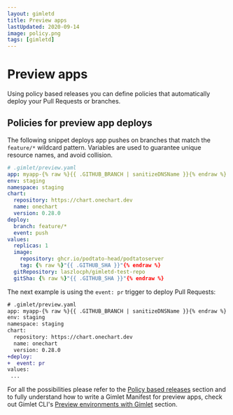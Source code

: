 ```yaml
---
layout: gimletd
title: Preview apps
lastUpdated: 2020-09-14
image: policy.png
tags: [gimletd]
---
```


# Preview apps

Using policy based releases you can define policies that automatically deploy your Pull Requests or branches.

## Policies for preview app deploys

The following snippet deploys app pushes on branches that match the `feature/*` wildcard pattern.
Variables are used to guarantee unique resource names, and avoid collision.

```yaml
# .gimlet/preview.yaml
app: myapp-{% raw %}{{ .GITHUB_BRANCH | sanitizeDNSName }}{% endraw %}
env: staging
namespace: staging
chart:
  repository: https://chart.onechart.dev
  name: onechart
  version: 0.28.0
deploy:
  branch: feature/*
  event: push
values:
  replicas: 1
  image:
    repository: ghcr.io/podtato-head/podtatoserver
    tag: {% raw %}"{{ .GITHUB_SHA }}"{% endraw %}
  gitRepository: laszlocph/gimletd-test-repo
  gitSha: {% raw %}"{{ .GITHUB_SHA }}"{% endraw %}
```

The next example is using the `event: pr` trigger to deploy Pull Requests:

```diff
# .gimlet/preview.yaml
app: myapp-{% raw %}{{ .GITHUB_BRANCH | sanitizeDNSName }}{% endraw %}
env: staging
namespace: staging
chart:
  repository: https://chart.onechart.dev
  name: onechart
  version: 0.28.0
+deploy:
+  event: pr
values:
 ...
```

For all the possibilities please refer to the [Policy based releases](/gimletd/policy-based-releases) section and to 
fully understand how to write a Gimlet Manifest for preview apps, check out Gimlet CLI's [Preview environments with Gimlet](/gimlet-cli/preview-environments-with-gimlet) section.
